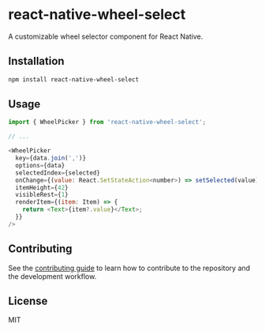 # react-native-wheel-select

A customizable wheel selector component for React Native.

## Installation

```sh
npm install react-native-wheel-select
```

## Usage

```js
import { WheelPicker } from 'react-native-wheel-select';

// ...

<WheelPicker
  key={data.join(',')}
  options={data}
  selectedIndex={selected}
  onChange={(value: React.SetStateAction<number>) => setSelected(value)}
  itemHeight={42}
  visibleRest={1}
  renderItem={(item: Item) => {
    return <Text>{item?.value}</Text>;
  }}
/>
```

## Contributing

See the [contributing guide](CONTRIBUTING.md) to learn how to contribute to the repository and the development workflow.

## License

MIT
